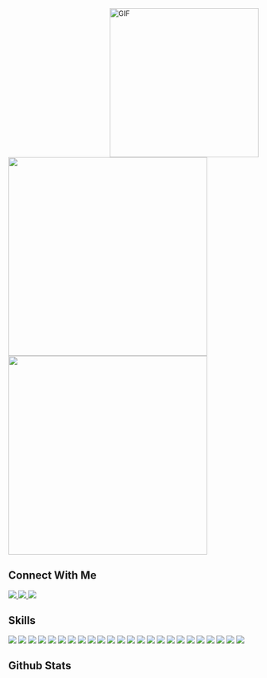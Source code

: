 <img align="right" alt="GIF" src="https://media4.giphy.com/media/RbDKaczqWovIugyJmW/giphy.gif" width=300 />

<img src="https://img.shields.io/badge/-Arpan%20Timsina.-black?style=for-the-badge" width=400>

<img src="https://img.shields.io/badge/-Frontend%20Developer%20-black?style=for-the-badge" width=400>

<h2>Connect With Me</h2>

<a href="mailto:arpantimsina16@gmail.com">
  <img src="https://img.shields.io/badge/Gmail-6d4bfe?style=for-the-badge&logo=gmail&logoColor=white">
</a> 
<a href="https://www.facebook.com/arpantimsina">
  <img src="https://img.shields.io/badge/Facebook-1877F2?style=for-the-badge&logo=facebook&logoColor=white">
</a> 
<a href="https://www.linkedin.com/in/arpan-timsina-a892721a1/">
  <img src="https://img.shields.io/badge/Linkedin-1877F2?style=for-the-badge&logo=linkedin&logoColor=white">
</a> 
<!-- <a href="https://twitter.com/lordhendrix_17">
  <img src="https://img.shields.io/badge/Twitter-1DA1F2?style=for-the-badge&logo=twitter&logoColor=white">
</a> -->

## Skills

![](https://img.shields.io/badge/HTML5-E34F26?style=for-the-badge&logo=html5&logoColor=white)
![](https://img.shields.io/badge/CSS3-1572B6?style=for-the-badge&logo=css3&logoColor=white)
![](https://img.shields.io/badge/Bootstrap-7765ea?style=for-the-badge&logo=bootstrap&logoColor=white)
![](https://img.shields.io/badge/Tailwind-fff?style=for-the-badge&logo=tailwind-css&logoColor=38b8d6)
![](https://img.shields.io/badge/Sass-c26191?style=for-the-badge&logo=sass&logoColor=white)
![](https://img.shields.io/badge/JavaScript-F7DF1E?style=for-the-badge&logo=javascript&logoColor=black)
![](https://img.shields.io/badge/React-20232A?style=for-the-badge&logo=react&logoColor=61DAFB)
![](https://img.shields.io/badge/Next.js-fff?style=for-the-badge&logo=nextdotjs&logoColor=000)
![](https://img.shields.io/badge/Node.js-339933?style=for-the-badge&logo=nodedotjs&logoColor=white)
![](https://img.shields.io/badge/Express.js-000000?style=for-the-badge&logo=express&logoColor=white)
![](https://img.shields.io/badge/TypeScript-007ACC?style=for-the-badge&logo=typescript&logoColor=white)
![](https://img.shields.io/badge/PostgreSQL-316192?style=for-the-badge&logo=postgresql&logoColor=white)
![](https://img.shields.io/badge/MongoDB-4EA94B?style=for-the-badge&logo=mongodb&logoColor=white)
![](https://img.shields.io/badge/Amazon_AWS-232F3E?style=for-the-badge&logo=amazon-aws&logoColor=white)
![](https://img.shields.io/badge/GraphQL-e00097?style=for-the-badge&logo=graphql&logoColor=white)
![](https://img.shields.io/badge/GitHub_Actions-2088FF?style=for-the-badge&logo=github-actions&logoColor=white)
![](https://img.shields.io/badge/Arch_Linux-1793D1?style=for-the-badge&logo=arch-linux&logoColor=white)
![](https://img.shields.io/badge/Ubuntu-E95420?style=for-the-badge&logo=ubuntu&logoColor=white)
![](https://img.shields.io/badge/Python-3776AB?style=for-the-badge&logo=python&logoColor=white)
![](https://img.shields.io/badge/Git-F05032?style=for-the-badge&logo=git&logoColor=white)
![](https://img.shields.io/badge/Bash-030303?style=for-the-badge&logo=shell&logoColor=white)
![](https://img.shields.io/badge/Nginx-45923a?style=for-the-badge&logo=nginx&logoColor=white)
![](https://img.shields.io/badge/VS_Code-3ea5ea?style=for-the-badge&logo=visualstudiocode&logoColor=white)
![](https://img.shields.io/badge/vim-449132?style=for-the-badge&logo=vim&logoColor=white)

## Github Stats

<!-- <p>
<img align="left" width="550px" src="https://github-readme-stats.vercel.app/api/top-langs?username=pratikneupane&theme=chartreuse-dark&hide_border=true&include_all_commits=True&count_private=true" alt="pratikneupane" />
</p> -->
<!-- <p> 
<img align="center" width="550px" src="https://github-readme-stats.vercel.app/api?username=pratikneupane&theme=chartreuse-dark&hide_border=true&include_all_commits=True&count_private=true" alt="pratikneupane" />
</p> -->
<p>
<!-- <img width="780px" align="center" src="https://github-readme-streak-stats.herokuapp.com/?user=pratikneupane&theme=chartreuse-dark&hide_border=true&include_all_commits=True&count_private=true" alt="pratikneupane" />
</p>
 -->



